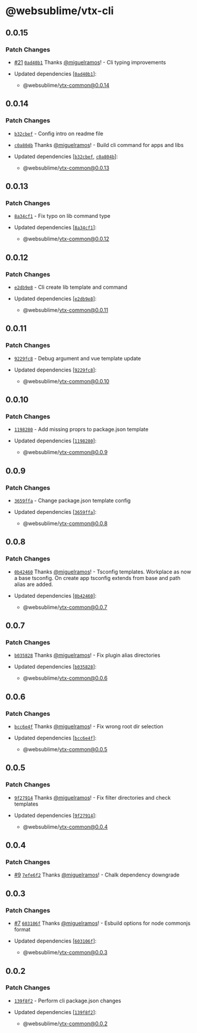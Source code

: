# @websublime/vtx-cli

## 0.0.15

### Patch Changes

- [#21](https://github.com/miguelramos/vtx/pull/21) [`0ad40b1`](https://github.com/miguelramos/vtx/commit/0ad40b179222a626b8ab2119f3260b6e23e2d12c) Thanks [@miguelramos](https://github.com/miguelramos)! - Cli typing improvements

- Updated dependencies [[`0ad40b1`](https://github.com/miguelramos/vtx/commit/0ad40b179222a626b8ab2119f3260b6e23e2d12c)]:
  - @websublime/vtx-common@0.0.14

## 0.0.14

### Patch Changes

- [`b32cbef`](https://github.com/miguelramos/vtx/commit/b32cbef5030d173c9b8c4bae49cffc2f73646bec) - Config intro on readme file

* [`c0a804b`](https://github.com/miguelramos/vtx/commit/c0a804ba8ba0c2365d9ccfe3e93cb0afba954249) Thanks [@miguelramos](https://github.com/miguelramos)! - Build cli command for apps and libs

* Updated dependencies [[`b32cbef`](https://github.com/miguelramos/vtx/commit/b32cbef5030d173c9b8c4bae49cffc2f73646bec), [`c0a804b`](https://github.com/miguelramos/vtx/commit/c0a804ba8ba0c2365d9ccfe3e93cb0afba954249)]:
  - @websublime/vtx-common@0.0.13

## 0.0.13

### Patch Changes

- [`8a34cf1`](https://github.com/miguelramos/vtx/commit/8a34cf189cd0ec53c4effdfec9795addf12af910) - Fix typo on lib command type

- Updated dependencies [[`8a34cf1`](https://github.com/miguelramos/vtx/commit/8a34cf189cd0ec53c4effdfec9795addf12af910)]:
  - @websublime/vtx-common@0.0.12

## 0.0.12

### Patch Changes

- [`e2db9e8`](https://github.com/miguelramos/vtx/commit/e2db9e8ce5b921c42464d0e91436baaec26bbe8f) - Cli create lib template and command

- Updated dependencies [[`e2db9e8`](https://github.com/miguelramos/vtx/commit/e2db9e8ce5b921c42464d0e91436baaec26bbe8f)]:
  - @websublime/vtx-common@0.0.11

## 0.0.11

### Patch Changes

- [`9229fc8`](https://github.com/miguelramos/vtx/commit/9229fc83db76811662094e5dd5756d33d25abe61) - Debug argument and vue template update

- Updated dependencies [[`9229fc8`](https://github.com/miguelramos/vtx/commit/9229fc83db76811662094e5dd5756d33d25abe61)]:
  - @websublime/vtx-common@0.0.10

## 0.0.10

### Patch Changes

- [`1198280`](https://github.com/miguelramos/vtx/commit/1198280ca6c858d0fd46a5c0c8961b47f7f5424a) - Add missing proprs to package.json template

- Updated dependencies [[`1198280`](https://github.com/miguelramos/vtx/commit/1198280ca6c858d0fd46a5c0c8961b47f7f5424a)]:
  - @websublime/vtx-common@0.0.9

## 0.0.9

### Patch Changes

- [`3659ffa`](https://github.com/miguelramos/vtx/commit/3659ffabbebda140cf9f8cf14946865e2ad061f9) - Change package.json template config

- Updated dependencies [[`3659ffa`](https://github.com/miguelramos/vtx/commit/3659ffabbebda140cf9f8cf14946865e2ad061f9)]:
  - @websublime/vtx-common@0.0.8

## 0.0.8

### Patch Changes

- [`0b42460`](https://github.com/miguelramos/vtx/commit/0b42460926c0eb6068b41ae409169d8471cf53d7) Thanks [@miguelramos](https://github.com/miguelramos)! - Tsconfig templates. Workplace as now a base tsconfig. On create app tsconfig extends from base and path alias are added.

- Updated dependencies [[`0b42460`](https://github.com/miguelramos/vtx/commit/0b42460926c0eb6068b41ae409169d8471cf53d7)]:
  - @websublime/vtx-common@0.0.7

## 0.0.7

### Patch Changes

- [`b035828`](https://github.com/miguelramos/vtx/commit/b0358282f5072f1b123c19bfce1faee17e9c45b6) Thanks [@miguelramos](https://github.com/miguelramos)! - Fix plugin alias directories

- Updated dependencies [[`b035828`](https://github.com/miguelramos/vtx/commit/b0358282f5072f1b123c19bfce1faee17e9c45b6)]:
  - @websublime/vtx-common@0.0.6

## 0.0.6

### Patch Changes

- [`bcc6e4f`](https://github.com/miguelramos/vtx/commit/bcc6e4f926ed575ab846e45819ca17f12e05f03a) Thanks [@miguelramos](https://github.com/miguelramos)! - Fix wrong root dir selection

- Updated dependencies [[`bcc6e4f`](https://github.com/miguelramos/vtx/commit/bcc6e4f926ed575ab846e45819ca17f12e05f03a)]:
  - @websublime/vtx-common@0.0.5

## 0.0.5

### Patch Changes

- [`9f27914`](https://github.com/miguelramos/vtx/commit/9f27914e7ea516ce8e0934b740ddddd92382bedc) Thanks [@miguelramos](https://github.com/miguelramos)! - Fix filter directories and check templates

- Updated dependencies [[`9f27914`](https://github.com/miguelramos/vtx/commit/9f27914e7ea516ce8e0934b740ddddd92382bedc)]:
  - @websublime/vtx-common@0.0.4

## 0.0.4

### Patch Changes

- [#9](https://github.com/miguelramos/vtx/pull/9) [`7efe6f2`](https://github.com/miguelramos/vtx/commit/7efe6f29e883ba2bd3bc830476838761222360dd) Thanks [@miguelramos](https://github.com/miguelramos)! - Chalk dependency downgrade

## 0.0.3

### Patch Changes

- [#7](https://github.com/miguelramos/vtx/pull/7) [`603106f`](https://github.com/miguelramos/vtx/commit/603106f29b4b3eecae512577bdd88fcca62eac50) Thanks [@miguelramos](https://github.com/miguelramos)! - Esbuild options for node commonjs format

- Updated dependencies [[`603106f`](https://github.com/miguelramos/vtx/commit/603106f29b4b3eecae512577bdd88fcca62eac50)]:
  - @websublime/vtx-common@0.0.3

## 0.0.2

### Patch Changes

- [`139f8f2`](https://github.com/miguelramos/vtx/commit/139f8f29ccab981d4f454cef8f45679d65d3f513) - Perform cli package.json changes

- Updated dependencies [[`139f8f2`](https://github.com/miguelramos/vtx/commit/139f8f29ccab981d4f454cef8f45679d65d3f513)]:
  - @websublime/vtx-common@0.0.2
